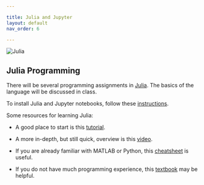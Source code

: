 ```yaml
---

title: Julia and Jupyter
layout: default
nav_order: 6

---
```


![Julia](https://upload.wikimedia.org/wikipedia/commons/thumb/1/1f/Julia_Programming_Language_Logo.svg/200px-Julia_Programming_Language_Logo.svg.png)



## Julia Programming

There will be several programming assignments in [Julia](https://julialang.org/). The basics of the language will be discussed in class.

To install Julia and Jupyter notebooks, follow these [instructions](https://datatofish.com/add-julia-to-jupyter/).

Some resources for learning Julia:

- A good place to start is this [tutorial](https://www.analyticsvidhya.com/blog/2017/10/comprehensive-tutorial-learn-data-science-julia-from-scratch/).

- A more in-depth, but still quick, overview is this [video](https://www.youtube.com/watch?v=8h8rQyEpiZA&t).

- If you are already familiar with MATLAB or Python, this [cheatsheet](https://cheatsheets.quantecon.org/) is useful.

- If you do not have much programming experience, this [textbook](https://benlauwens.github.io/ThinkJulia.jl/latest/book.html) may be helpful.


